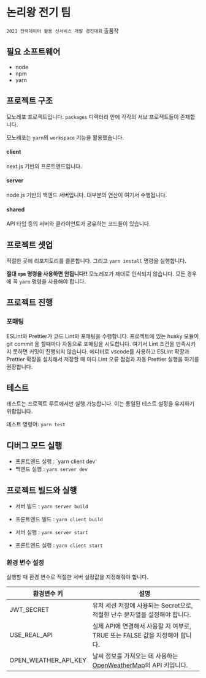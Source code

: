 # 논리왕 전기 팀

`2021 전력데이터 활용 신서비스 개발 경진대회` 출품작

## 필요 소프트웨어

-   node
-   npm
-   yarn

## 프로젝트 구조

모노레포 프로젝트입니다. `packages` 디렉터리 안에 각각의 서브 프로젝트들이 존재합니다.

모노레포는 `yarn`의 `workspace` 기능을 활용했습니다.

#### client

next.js 기반의 프론트엔드입니다.

#### server

node.js 기반의 백엔드 서버입니다. 대부분의 연산이 여기서 수행됩니다.

#### shared

API 타입 등의 서버와 클라이언트가 공유하는 코드들이 있습니다.

## 프로젝트 셋업

적절한 곳에 리포지토리를 클론합니다. 그리고 `yarn install` 명령을 실행합니다.

**절대 `npm` 명령을 사용하면 안됩니다!!** 모노레포가 제대로 인식되지 않습니다. 모든 경우에 꼭 `yarn` 명령을 사용해야 합니다.

## 프로젝트 진행

### 포매팅

ESLint와 Prettier가 코드 Lint와 포매팅을 수행합니다. 프로젝트에 있는 husky 모듈이 git commit 을 할때마다 자동으로 포매팅을 시도합니다. 여기서 Lint 조건을 만족시키지 못하면 커밋이 진행되지 않습니다.
에디터로 vscode를 사용하고 ESLint 확장과 Prettier 확장을 설치해서 저장할 때 마다 Lint 오류 점검과 자동 Prettier 실행을 하기를 권장합니다.

## 테스트

테스트는 프로젝트 루트에서만 실행 가능합니다. 이는 통일된 테스트 설정을 유지하기 위함입니다.

테스트 명령어: `yarn test`

## 디버그 모드 실행

-   프론트엔드 실행 : `yarn client dev'
-   백엔드 실행 : `yarn server dev`

## 프로젝트 빌드와 실행

-   서버 빌드 : `yarn server build`
-   프론트엔드 빌드 : `yarn client build`

-   서버 실행 : `yarn server start`
-   프론트엔드 실행 : `yarn client start`

### 환경 변수 설정

실행할 때 환경 변수로 적절한 서버 설정값을 지정해줘야 합니다.

| 환경변수 키          | 설명                                                                                           |
| -------------------- | ---------------------------------------------------------------------------------------------- |
| JWT_SECRET           | 유저 세션 저장에 사용되는 Secret으로, 적절한 난수 문자열을 설정해야 합니다.                    |
| USE_REAL_API         | 실제 API에 연결해서 사용할 지 여부로, TRUE 또는 FALSE 값을 지정해야 합니다.                    |
| OPEN_WEATHER_API_KEY | 날씨 정보를 가져오는 데 사용하는 [OpenWeatherMap](https://openweathermap.org/)의 API 키입니다. |
